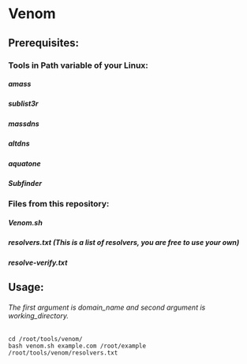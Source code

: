 # Venom
## Prerequisites:
### Tools in Path variable of your Linux:
##### amass
##### sublist3r
##### massdns
##### altdns
##### aquatone
##### Subfinder

### Files from this repository:
##### Venom.sh
##### resolvers.txt (This is a list of resolvers, you are free to use your own)
##### resolve-verify.txt

## Usage:
###### The first argument is domain_name and second argument is working_directory.
```
cd /root/tools/venom/
bash venom.sh example.com /root/example /root/tools/venom/resolvers.txt
```
